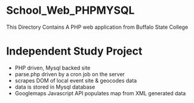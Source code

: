 # School_Web_PHPMYSQL

This Directory Contains A PHP web application from Buffalo State College

# Independent Study Project
 * PHP driven, Mysql backed site
 * parse.php driven by a cron job on the server
 * scrapes DOM of local event site & geocodes data
 * data is stored in Mysql database
 * Googlemaps Javascript API populates map from XML generated data
